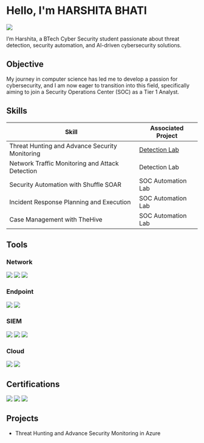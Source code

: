 # Hello, I'm HARSHITA BHATI
<a href="https://www.linkedin.com/in/harsshitta-bhati"><img src="https://img.shields.io/badge/-LinkedIn-0072b1?&style=for-the-badge&logo=linkedin&logoColor=white" /></a>

I’m Harshita, a BTech Cyber Security student passionate about threat detection, security automation, and AI-driven cybersecurity solutions.

## Objective

My journey in computer science has led me to develop a passion for cybersecurity, and I am now eager to transition into this field, specifically aiming to join a Security Operations Center (SOC) as a Tier 1 Analyst.

## Skills

| Skill                                         | Associated Project         |
|-----------------------------------------------|----------------------------|
| Threat Hunting and Advance Security Monitoring         | <a href="https://github.com/harsshittabhati/Threat-Hunting-and-Advance-Security-Monitoring">Detection Lab</a>|
| Network Traffic Monitoring and Attack Detection | Detection Lab|
| Security Automation with Shuffle SOAR         | SOC Automation Lab|
| Incident Response Planning and Execution      | SOC Automation Lab|
| Case Management with TheHive                  | SOC Automation Lab|

## Tools

### Network
<div>
    <img src="https://img.shields.io/badge/-Wireshark-1679A7?&style=for-the-badge&logo=Wireshark&logoColor=white" />
    <img src="https://img.shields.io/badge/-Suricata-EF3B2D?&style=for-the-badge&logo=Suricata&logoColor=white" />
    <img src="https://img.shields.io/badge/-Zeek-777BB4?&style=for-the-badge&logo=Zeek&logoColor=white" />
</div>

### Endpoint
<div>
    <img src="https://img.shields.io/badge/-Microsoft_Defender_for_Endpoint-00A4EF?&style=for-the-badge&logo=Microsoft&logoColor=white" />
    <img src="https://img.shields.io/badge/-Velociraptor-4B275F?&style=for-the-badge&logo=Velociraptor&logoColor=white" />
</div>

### SIEM
<div>
    <img src="https://img.shields.io/badge/-Microsoft_Sentinel-0078D4?&style=for-the-badge&logo=Microsoft&logoColor=white" />
    <img src="https://img.shields.io/badge/-Splunk-000000?&style=for-the-badge&logo=Splunk&logoColor=white" />
    <img src="https://img.shields.io/badge/-Elastic-005571?&style=for-the-badge&logo=Elastic&logoColor=white" />
</div>

### Cloud
<div>
    <img src="https://img.shields.io/badge/-Microsoft_Azure-0078D4?&style=for-the-badge&logo=Microsoft%20Azure&logoColor=white" />
    <img src="https://img.shields.io/badge/-Google_Cloud-4285F4?&style=for-the-badge&logo=Google%20Cloud&logoColor=white" />
</div>

## Certifications
<div>
<img src="https://img.shields.io/badge/-Understanding_Google_Cloud_Security_and_Operation-4285F4?&style=for-the-badge&logo=Google%20Cloud&logoColor=white" />
<img src="https://img.shields.io/badge/-Introduction_to_Information_Security-0078D4?&style=for-the-badge&logo=Microsoft&logoColor=white" />
<img src="https://img.shields.io/badge/-Introduction_to_Dark_Web%2C_Anonymity%2C_and_Cryptocurrency-4B8BBE?&style=for-the-badge&logo=Bitcoin&logoColor=white" />
</div>

## Projects
- Threat Hunting and Advance Security Monitoring in Azure
